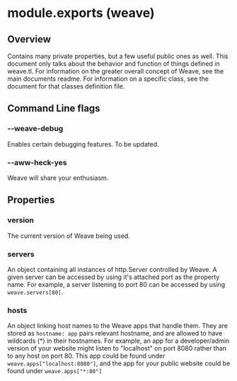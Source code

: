 # module.exports (weave)

## Overview

Contains many private properties, but a few useful public ones as well. This
document only talks about the behavior and function of things defined in weave.tl.
For information on the greater overall concept of Weave, see the main documents readme.
For information on a specific class, see the document for that classes definition file.

## Command Line flags

### --weave-debug

Enables certain debugging features. To be updated.

### --aww-heck-yes

Weave will share your enthusiasm.


## Properties

### version
The current version of Weave being used.

### servers
An object containing all instances of http.Server controlled by Weave. A given
server can be accessed by using it's attached port as the property name. For example,
a server listening to port 80 can be accessed by using `weave.servers[80]`.

### hosts
An object linking host names to the Weave apps that handle them. They are stored as
`hostname: app` pairs relevant hostname, and are allowed to have wildcards (\*) in their
hostnames. For example, an app for a developer/admin version of your website might listen
to "localhost" on port 8080 rather than to any host on port 80. This app could be found
under `weave.apps["localhost:8080"]`, and the app for your public website could be found
under `weave.apps["*:80"]`
